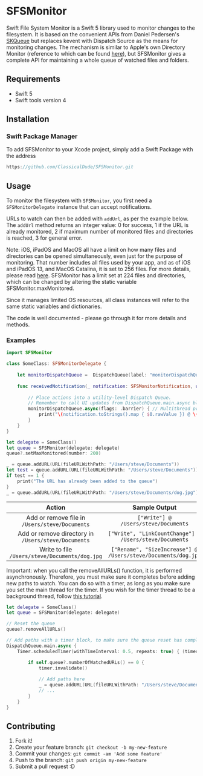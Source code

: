 # SFSMonitor
Swift File System Monitor is a Swift 5 library used to monitor changes to the filesystem.
It is based on the convenient APIs from Daniel Pedersen's [SKQueue](https://github.com/daniel-pedersen/SKQueue) but replaces kevent with Dispatch Source as the means for monitoring changes. The mechanism is similar to Apple's own Directory Monitor (reference to which can be found [here](https://stackoverflow.com/a/61035069/10327858)), but SFSMonitor gives a complete API for maintaining a whole queue of watched files and folders.

## Requirements
* Swift 5
* Swift tools version 4

## Installation

### Swift Package Manager
To add SFSMonitor to your Xcode project, simply add a Swift Package with the address 
```swift
https://github.com/ClassicalDude/SFSMonitor.git
```

## Usage
To monitor the filesystem with `SFSMonitor`, you first need a `SFSMonitorDelegate` instance that can accept notifications.

URLs to watch can then be added with `addUrl`, as per the example below. The `addUrl` method returns an integer value: 0 for success, 1 if the URL is already monitored, 2 if maximum number of monitored files and directories is reached, 3 for general error.

Note: iOS, iPadOS and MacOS all have a limit on how many files and directories can be opened simultaneously, even just for the purpose of monitoring. That number includes all files used by your app, and as of iOS and iPadOS 13, and MacOS Catalina, it is set to 256 files. For more details, please read [here](https://wilsonmar.github.io/maximum-limits/).
SFSMonitor has a limit set at 224 files and directories, which can be changed by altering the static variable SFSMonitor.maxMonitored.

Since it manages limited OS resources, all class instances will refer to the same static variables and dictionaries.

The code is well documented - please go through it for more details and methods.

### Examples
```swift
import SFSMonitor

class SomeClass: SFSMonitorDelegate {
    
    let monitorDispatchQueue =  DispatchQueue(label: "monitorDispatchQueue", qos: .utility)
    
    func receivedNotification(_ notification: SFSMonitorNotification, url: URL, queue: SFSMonitor) {
    
        // Place actions into a utility-level Dispatch Queue.
        // Remember to call UI updates from DispatchQueue.main.async blocks.
        monitorDispatchQueue.async(flags: .barrier) { // Multithread protection
            print("\(notification.toStrings().map { $0.rawValue }) @ \(url.path)")
        }
    }
}

let delegate = SomeClass()
let queue = SFSMonitor(delegate: delegate)
queue?.setMaxMonitored(number: 200)

_ = queue.addURL(URL(fileURLWithPath: "/Users/steve/Documents"))
let test = queue.addURL(URL(fileURLWithPath: "/Users/steve/Documents"))
if test == 1 {
    print("The URL has already been added to the queue")
}
_ = queue.addURL(URL(fileURLWithPath: "/Users/steve/Documents/dog.jpg"))
```
|                       Action                        |                         Sample Output                         |
|:---------------------------------------------------:|:-------------------------------------------------------------:|
|   Add or remove file in `/Users/steve/Documents`    |             `["Write"] @ /Users/steve/Documents`              |
| Add or remove directory in `/Users/steve/Documents` |     `["Write", "LinkCountChange"] @ /Users/steve/Documents`      |
|   Write to file `/Users/steve/Documents/dog.jpg`    | `["Rename", "SizeIncrease"] @ /Users/steve/Documents/dog.jpg` |


Important: when you call the removeAllURLs() function, it is performed asynchronously. Therefore, you must make sure it completes before adding new paths to watch. You can do so with a timer, as long as you make sure you set the main thread for the timer. If you wish for the timer thread to be a background thread, follow [this tutorial](https://medium.com/over-engineering/a-background-repeating-timer-in-swift-412cecfd2ef9).
```swift
let delegate = SomeClass()
let queue = SFSMonitor(delegate: delegate)

// Reset the queue
queue?.removeAllURLs()

// Add paths with a timer block, to make sure the queue reset has completed.
DispatchQueue.main.async { 
    Timer.scheduledTimer(withTimeInterval: 0.5, repeats: true) { (timer) in

        if self.queue?.numberOfWatchedURLs() == 0 {
            timer.invalidate()
        
            // Add paths here
            _ = queue.addURL(URL(fileURLWithPath: "/Users/steve/Documents"))
            // ...
        }
    }
}
```


## Contributing

1. Fork it!
2. Create your feature branch: `git checkout -b my-new-feature`
3. Commit your changes: `git commit -am 'Add some feature'`
4. Push to the branch: `git push origin my-new-feature`
5. Submit a pull request :D
